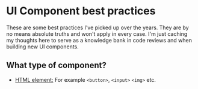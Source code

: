 # UI Component best practices

These are some best practices I've picked up over the years. They are by no means absolute truths and won't apply in every case.
I'm just caching my thoughts here to serve as a knowledge bank in code reviews and when building new UI components. 

## What type of component?
- [HTML element:](/HTML-Elements.md) For example `<button>`, `<input>` `<img>` etc.
